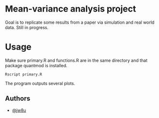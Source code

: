 # Mean-variance analysis project

Goal is to replicate some results from a paper via simulation and real world data. Still in progress.

# Usage

Make sure primary.R and functions.R are in the same directory and that package quantmod is installed.
```
Rscript primary.R
```
The program outputs several plots.

## Authors

- [@jw8u](https://www.github.com/jw8u)
